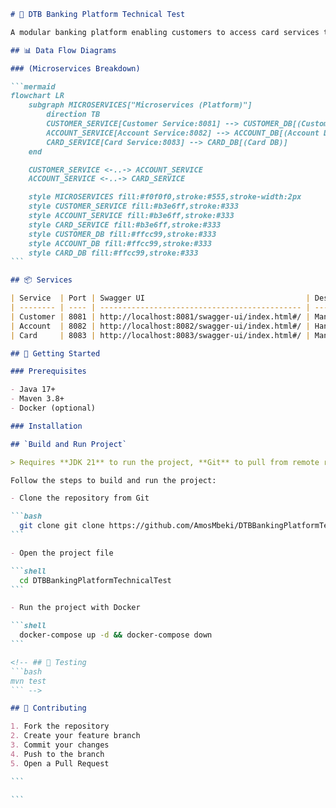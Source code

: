````markdown
# 🏦 DTB Banking Platform Technical Test

A modular banking platform enabling customers to access card services through three core microservices.

## 📊 Data Flow Diagrams

### (Microservices Breakdown)

```mermaid
flowchart LR
    subgraph MICROSERVICES["Microservices (Platform)"]
        direction TB
        CUSTOMER_SERVICE[Customer Service:8081] --> CUSTOMER_DB[(Customer DB)]
        ACCOUNT_SERVICE[Account Service:8082] --> ACCOUNT_DB[(Account DB)]
        CARD_SERVICE[Card Service:8083] --> CARD_DB[(Card DB)]
    end

    CUSTOMER_SERVICE <-..-> ACCOUNT_SERVICE
    ACCOUNT_SERVICE <-..-> CARD_SERVICE

    style MICROSERVICES fill:#f0f0f0,stroke:#555,stroke-width:2px
    style CUSTOMER_SERVICE fill:#b3e6ff,stroke:#333
    style ACCOUNT_SERVICE fill:#b3e6ff,stroke:#333
    style CARD_SERVICE fill:#b3e6ff,stroke:#333
    style CUSTOMER_DB fill:#ffcc99,stroke:#333
    style ACCOUNT_DB fill:#ffcc99,stroke:#333
    style CARD_DB fill:#ffcc99,stroke:#333
```

## 📦 Services

| Service  | Port | Swagger UI                                    | Description                          |
| -------- | ---- | --------------------------------------------- | ------------------------------------ |
| Customer | 8081 | http://localhost:8081/swagger-ui/index.html#/ | Manages customer profiles and data   |
| Account  | 8082 | http://localhost:8082/swagger-ui/index.html#/ | Handles accounts and transactions    |
| Card     | 8083 | http://localhost:8083/swagger-ui/index.html#/ | Manages card issuance and operations |

## 🚀 Getting Started

### Prerequisites

- Java 17+
- Maven 3.8+
- Docker (optional)

### Installation

## `Build and Run Project`

> Requires **JDK 21** to run the project, **Git** to pull from remote repository, and **Docker** to run docker-compose

Follow the steps to build and run the project:

- Clone the repository from Git

```bash
  git clone git clone https://github.com/AmosMbeki/DTBBankingPlatformTechnicalTest.git
```

- Open the project file

```shell
  cd DTBBankingPlatformTechnicalTest
```

- Run the project with Docker

```shell
  docker-compose up -d && docker-compose down
```

<!-- ## 🧪 Testing
```bash
mvn test
``` -->

## 🤝 Contributing

1. Fork the repository
2. Create your feature branch
3. Commit your changes
4. Push to the branch
5. Open a Pull Request

```

```
